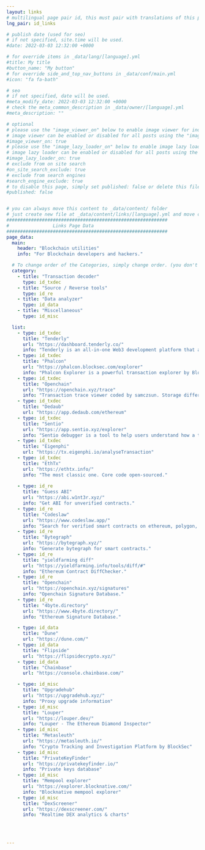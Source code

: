 ```yaml
---
layout: links
# multilingual page pair id, this must pair with translations of this page. (This name must be unique)
lng_pair: id_links

# publish date (used for seo)
# if not specified, site.time will be used.
#date: 2022-03-03 12:32:00 +0000

# for override items in _data/lang/[language].yml
#title: My title
#button_name: "My button"
# for override side_and_top_nav_buttons in _data/conf/main.yml
#icon: "fa fa-bath"

# seo
# if not specified, date will be used.
#meta_modify_date: 2022-03-03 12:32:00 +0000
# check the meta_common_description in _data/owner/[language].yml
#meta_description: ""

# optional
# please use the "image_viewer_on" below to enable image viewer for individual pages or posts (_posts/ or [language]/_posts folders).
# image viewer can be enabled or disabled for all posts using the "image_viewer_posts: true" setting in _data/conf/main.yml.
#image_viewer_on: true
# please use the "image_lazy_loader_on" below to enable image lazy loader for individual pages or posts (_posts/ or [language]/_posts folders).
# image lazy loader can be enabled or disabled for all posts using the "image_lazy_loader_posts: true" setting in _data/conf/main.yml.
#image_lazy_loader_on: true
# exclude from on site search
#on_site_search_exclude: true
# exclude from search engines
#search_engine_exclude: true
# to disable this page, simply set published: false or delete this file
#published: false


# you can always move this content to _data/content/ folder
# just create new file at _data/content/links/[language].yml and move content below.
###########################################################
#                Links Page Data
###########################################################
page_data:
  main:
    header: "Blockchain utilities"
    info: "For Blockchain developers and hackers."

  # To change order of the Categories, simply change order. (you don't need to change list order.)
  category:
    - title: "Transaction decoder"
      type: id_txdec
    - title: "Source / Reverse tools"
      type: id_re
    - title: "Data analyzer"
      type: id_data
    - title: "Miscellaneous"
      type: id_misc

  list:
    - type: id_txdec
      title: "Tenderly"
      url: "https://dashboard.tenderly.co/"
      info: "Tenderly is an all-in-one Web3 development platform that accelerates smart contract development and provides a fully integrated developer experience."
    - type: id_txdec
      title: "Phalcon"
      url: "https://phalcon.blocksec.com/explorer"
      info: "Phalcon Explorer is a powerful transaction explorer by BlockSec, supporting Transaction Debugging and Transaction Simulation."
    - type: id_txdec
      title: "Openchain"
      url: "https://openchain.xyz/trace"
      info: "Transaction trace viewer coded by samczsun. Storage difference is supported."
    - type: id_txdec
      title: "Dedaub"
      url: "https://app.dedaub.com/ethereum"
    - type: id_txdec
      title: "Sentio"
      url: "https://app.sentio.xyz/explorer"
      info: "Sentio debugger is a tool to help users understand how a transaction works in detail"
    - type: id_txdec
      title: "Eigenphi"
      url: "https://tx.eigenphi.io/analyseTransaction"
    - type: id_txdec
      title: "EthTx"
      url: "https://ethtx.info/"
      info: "The most classic one. Core code open-sourced."
   
    - type: id_re
      title: "Guess ABI"
      url: "https://abi.w1nt3r.xyz/"
      info: "Get ABI for unverified contracts."
    - type: id_re
      title: "Codeslaw"
      url: "https://www.codeslaw.app/"
      info: "Search for verified smart contracts on ethereum, polygon, arbitrum, optimism, bnbchain, and scroll!"
    - type: id_re
      title: "Bytegraph"
      url: "https://bytegraph.xyz/"
      info: "Generate bytegraph for smart contracts."
    - type: id_re
      title: "yieldfarming diff"
      url: "https://yieldfarming.info/tools/diff/#"
      info: "Ethereum Contract DiffChecker."
    - type: id_re
      title: "Openchain"
      url: "https://openchain.xyz/signatures"
      info: "Openchain Signature Database."
    - type: id_re
      title: "4byte.directory"
      url: "https://www.4byte.directory/"
      info: "Ethereum Signature Database."

    - type: id_data
      title: "Dune"
      url: "https://dune.com/"
    - type: id_data
      title: "Flipside"
      url: "https://flipsidecrypto.xyz/"
    - type: id_data
      title: "Chainbase"
      url: "https://console.chainbase.com/"

    - type: id_misc
      title: "Upgradehub"
      url: "https://upgradehub.xyz/"
      info: "Proxy upgrade information"
    - type: id_misc
      title: "Louper"
      url: "https://louper.dev/"
      info: "Louper - The Ethereum Diamond Inspector"
    - type: id_misc
      title: "Metasleuth"
      url: "https://metasleuth.io/"
      info: "Crypto Tracking and Investigation Platform by BlockSec"
    - type: id_misc
      title: "PrivateKeyFinder"
      url: "https://privatekeyfinder.io/"
      info: "Private keys database"
    - type: id_misc
      title: "Mempool explorer"
      url: "https://explorer.blocknative.com/"
      info: "Blocknative mempool explorer"
    - type: id_misc
      title: "DexScreener"
      url: "https://dexscreener.com/"
      info: "Realtime DEX analytics & charts"
      

      
     
---
```

